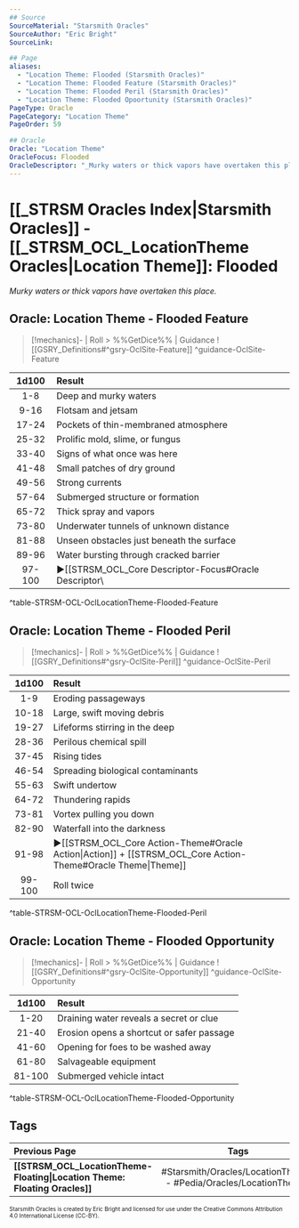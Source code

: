 ```yaml
---
## Source
SourceMaterial: "Starsmith Oracles"
SourceAuthor: "Eric Bright"
SourceLink: 

## Page
aliases:
  - "Location Theme: Flooded (Starsmith Oracles)"
  - "Location Theme: Flooded Feature (Starsmith Oracles)"
  - "Location Theme: Flooded Peril (Starsmith Oracles)"
  - "Location Theme: Flooded Opoortunity (Starsmith Oracles)"
PageType: Oracle
PageCategory: "Location Theme"
PageOrder: 59

## Oracle
Oracle: "Location Theme"
OracleFocus: Flooded
OracleDescriptor: "_Murky waters or thick vapors have overtaken this place._"
---
```

# [[_STRSM Oracles Index|Starsmith Oracles]] - [[_STRSM_OCL_LocationTheme Oracles|Location Theme]]: Flooded
_Murky waters or thick vapors have overtaken this place._

## Oracle: Location Theme - Flooded Feature
> [!mechanics]- | Roll > %%GetDice%% | Guidance
> ![[GSRY_Definitions#^gsry-OclSite-Feature]] ^guidance-OclSite-Feature

| 1d100 | Result |
| :---: | :--- |
| 1-8 | Deep and murky waters |
| 9-16 | Flotsam and jetsam |
| 17-24 | Pockets of thin-membraned atmosphere |
| 25-32 | Prolific mold, slime, or fungus |
| 33-40 | Signs of what once was here |
| 41-48 | Small patches of dry ground |
| 49-56 | Strong currents |
| 57-64 | Submerged structure or formation |
| 65-72 | Thick spray and vapors |
| 73-80 | Underwater tunnels of unknown distance |
| 81-88 | Unseen obstacles just beneath the surface |
| 89-96 | Water bursting through cracked barrier |
| 97-100 | ▶[[STRSM_OCL_Core Descriptor-Focus#Oracle Descriptor\ | Descriptor]] + [[STRSM_OCL_Core Descriptor-Focus#Oracle Focus\ | Focus]] |
^table-STRSM-OCL-OclLocationTheme-Flooded-Feature

## Oracle: Location Theme - Flooded Peril
> [!mechanics]- | Roll > %%GetDice%% | Guidance
> ![[GSRY_Definitions#^gsry-OclSite-Peril]] ^guidance-OclSite-Peril

| 1d100 | Result |
| :---: | :--- |
| 1-9 | Eroding passageways |
| 10-18 | Large, swift moving debris |
| 19-27 | Lifeforms stirring in the deep |
| 28-36 | Perilous chemical spill |
| 37-45 | Rising tides |
| 46-54 | Spreading biological contaminants |
| 55-63 | Swift undertow |
| 64-72 | Thundering rapids |
| 73-81 | Vortex pulling you down |
| 82-90 | Waterfall into the darkness |
| 91-98 | ▶[[STRSM_OCL_Core Action-Theme#Oracle Action\|Action]] + [[STRSM_OCL_Core Action-Theme#Oracle Theme\|Theme]] |
| 99-100 | Roll twice |
^table-STRSM-OCL-OclLocationTheme-Flooded-Peril

## Oracle: Location Theme - Flooded Opportunity
> [!mechanics]- | Roll > %%GetDice%% | Guidance
> ![[GSRY_Definitions#^gsry-OclSite-Opportunity]] ^guidance-OclSite-Opportunity

| 1d100 | Result |
| :---: | :--- |
| 1-20 | Draining water reveals a secret or clue |
| 21-40 | Erosion opens a shortcut or safer passage |
| 41-60 | Opening for foes to be washed away |
| 61-80 | Salvageable equipment |
| 81-100 | Submerged vehicle intact |
^table-STRSM-OCL-OclLocationTheme-Flooded-Opportunity

## Tags
| Previous Page | Tags | Next Page | 
| :--- | :---: | ---: |
| **[[STRSM_OCL_LocationTheme-Floating\|Location Theme: Floating Oracles]]** | #Starsmith/Oracles/LocationThemes - #Pedia/Oracles/LocationThemes | **[[STRSM_OCL_LocationTheme-Frozen\|Location Theme: Frozen Oracles]]** |

<font size=-2>Starsmith Oracles is created by Eric Bright and licensed for use under the Creative Commons Attribution 4.0 International License (CC-BY).</font>